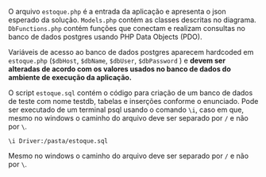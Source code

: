 O arquivo `estoque.php` é a entrada da aplicação e apresenta o json esperado da solução. `Models.php` contém as classes descritas no diagrama. `DbFunctions.php` contém funções que conectam e realizam consultas no banco de dados postgres usando PHP Data Objects (PDO).

Variáveis de acesso ao banco de dados postgres aparecem hardcoded em `estoque.php` (`$dbHost`, `$dbName`, `$dbUser`, `$dbPassword` ) e **devem ser alteradas de acordo com os valores usados no banco de dados do ambiente de execução da aplicação.**

O script `estoque.sql` contém o código para criação de um banco de dados de teste com nome testdb, tabelas e inserções conforme o enunciado. Pode ser executado de um terminal psql usando o comando `\i`, caso em que, mesmo no windows o caminho do arquivo deve ser separado por `/` e não por `\`.

`
\i Driver:/pasta/estoque.sql
`

Mesmo no windows o caminho do arquivo deve ser separado por `/` e não por `\`.